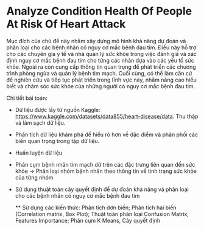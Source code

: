 # Analyze Condition Health Of People At Risk Of Heart Attack
Mục đích của chủ đề này nhằm xây dựng mô hình khả năng dự đoán và phân loại cho các bệnh nhân có nguy cơ mắc bệnh đau tim. Điều này hỗ trợ cho các chuyên gia y tế và nhà quản lý sức khỏe trong việc đánh giá và xác định nguy cơ mắc bệnh đau tim cho từng các nhân dựa vào các yếu tố sức khỏe. Ngoài ra còn cung cấp thông tin quan trọng để phát triển các chương trình phòng ngừa và quản lý bệnh tim mạch. Cuối cùng, có thể làm căn cứ để nghiên cứu và tiếp tục phát triển trong lĩnh vực này, nhằm nâng cao hiểu biết và chăm sóc sức khỏe của những người có nguy cơ mắc bệnh đau tim.

Chi tiết bài toán:
- Dữ liệu được lấy từ nguồn Kaggle: https://www.kaggle.com/datasets/data855/heart-disease/data. Thu thập và làm sạch dữ liệu.
- Phân tích dữ liệu khám phá để hiểu rõ hơn về đặc điểm và phân phối các biến quan trọng trong tập dữ liệu.
- Huấn luyện dữ liệu
- Phân cụm bệnh nhân tim mạch dữ trên các đặc trưng liên quan đến sức khỏe -> Phân loại nhóm bệnh nhân theo thông tin về tình trạng sức khỏe của từng nhóm 
- Sử dụng thuật toán cây quyết định để dự đoán khả năng và phân loại cho các bệnh nhân có nguy cơ mắc bệnh đau tim

  ** Sử dụng các kiến thức: Phân tích dơn biến; Phân tích hai biến (Correlation matrix, Box Plot); Thuật toán phân loại Confusion Matrix, Features Importance; Phân cụm K Means, Cây quyết định
